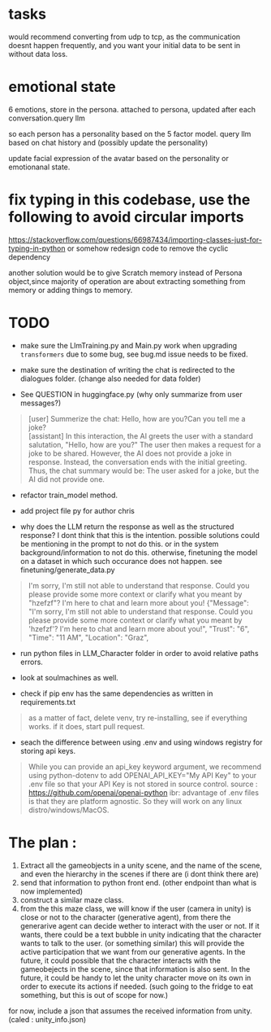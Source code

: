 # tasks

would recommend converting from udp to tcp, as the communication doesnt happen frequently, and you want your initial data to be sent in without data loss.

# emotional state

6 emotions, store in the persona. attached to persona, 
updated after each conversation.query llm

so each person has a personality based on the 5 factor model. 
query llm based on chat history and (possibly update the personality)

update facial expression of the avatar based on the personality or emotionanal state. 

# fix typing in this codebase, use the following to avoid circular imports

https://stackoverflow.com/questions/66987434/importing-classes-just-for-typing-in-python
or somehow redesign code to remove the cyclic dependency

another solution would be to give Scratch memory instead of Persona object,since majority of operation are about extracting something
from memory or adding things to memory.

# TODO

* make sure the LlmTraining.py and Main.py work when upgrading `transformers` due to some bug, see bug.md
issue needs to be fixed.

* make sure the destination of writing the chat is redirected to the dialogues folder. (change also needed for data folder)

* See QUESTION in huggingface.py (why only summarize from user messages?) 

>[user] Summerize the chat: Hello, how are you?Can you tell me a joke?   
>[assistant]  In this interaction, the AI greets the user with a standard salutation, "Hello, how are you?" The user then makes a request for a joke to be shared. However, the AI does not provide a joke in response. Instead, the conversation ends with the initial greeting. Thus, the chat summary would be: The user asked for a joke, but the AI did not provide one.  


* refactor train_model method. 

* add project file py for author chris

* why does the LLM return the response as well as the structured response? I dont think that this is the intention. 
    possible solutions could be mentioning in the prompt to not do this. or in the system background/information to not do this. 
    otherwise, finetuning the model on a dataset in which such occurance does not happen.
    see finetuning/generate_data.py 

> I'm sorry, I'm still not able to understand that response. Could you please provide some more context or clarify what you meant by "hzefzf"? I'm here to chat and learn more about you!
> {"Message": "I'm sorry, I'm still not able to understand that response. Could you please provide some more context or clarify what you meant by 'hzefzf'? I'm here to chat and learn more about you!", "Trust": "6", "Time": "11 AM", "Location": "Graz",


* run python files in LLM_Character folder in order to avoid relative paths errors.

* look at soulmachines as well. 

* check if pip env has the same dependencies as written in requirements.txt

> as a matter of fact, delete venv, try re-installing, see if everything works. 
> if it does, start pull request. 

* seach the difference between using .env and using windows registry for storing api keys. 

> While you can provide an api_key keyword argument, we recommend using python-dotenv to add OPENAI_API_KEY="My API Key" to your .env file so that your API Key is not stored in source control.
> source : https://github.com/openai/openai-python
> ibr: advantage of .env files is that they are platform agnostic. So they will work on any linux distro/windows/MacOS.

# The plan : 

1) Extract all the gameobjects in a unity scene, and the name of the scene, and even the hierarchy in the scenes if there are (i dont think there are)
2) send that information to python front end. (other endpoint than what is now implemented)
3) construct a similar maze class. 
4) from the this maze class, we will know if the user (camera in unity) is close or not to the character (generative agent), from there the generarive agent can decide wether to interact with the user or not. If it wants, there could be a text bubble in unity indicating that the character wants to talk to the user. (or something similar) 
this will provide the active participation that we want from our generative agents. 
In the future, it could possible that the character interacts with the gameobejects in the scene, since that information is also sent. 
In the future, it could be handy to let the unity character move on its own in order to execute its actions if needed. (such going to the fridge to eat something, but this is out of scope for now.) 


for now, include a json that assumes the received information from unity. (caled : unity_info.json)
